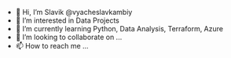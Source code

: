 - 👋 Hi, I’m Slavik @vyacheslavkambiy
- 👀 I’m interested in Data Projects
- 🌱 I’m currently learning Python, Data Analysis, Terraform, Azure
- 💞️ I’m looking to collaborate on ...
- 📫 How to reach me ...

<!---
vyacheslavkambiy/vyacheslavkambiy is a ✨ special ✨ repository because its `README.md` (this file) appears on your GitHub profile.
You can click the Preview link to take a look at your changes.
--->
